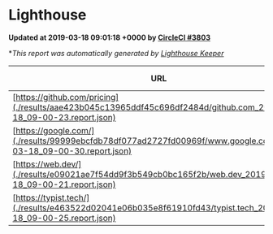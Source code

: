
# Lighthouse

**Updated at 2019-03-18 09:01:18 +0000 by [CircleCI #3803](https://circleci.com/gh/ItinerisLtd/lighthouse-keeper-example/3803)**

**This report was automatically generated by [Lighthouse Keeper](https://github.com/itinerisltd/lighthouse-keeper)*

| URL | Performance | Accessibility | Best Practices | SEO | PWA | Updated At |
| --- | --- | --- | --- | --- | --- | --- |
| [https://github.com/pricing](./results/aae423b045c13965ddf45c696df2484d/github.com_2019-03-18_09-00-23.report.json) | 0.84 | 0.89 | 0.93 | 0.9 | 0.58 | 2019-03-18T09:00:23.217Z |
| [https://google.com/](./results/99999ebcfdb78df077ad2727fd00969f/www.google.com_2019-03-18_09-00-30.report.json) | 0.89 | 0.71 | 0.93 | 0.8 | 0.58 | 2019-03-18T09:00:30.417Z |
| [https://web.dev/](./results/e09021ae7f54dd9f3b549cb0bc165f2b/web.dev_2019-03-18_09-00-21.report.json) | 0.92 | 0.93 | 1 | 0.87 | 1 | 2019-03-18T09:00:21.857Z |
| [https://typist.tech/](./results/e463522d02041e06b035e8f61910fd43/typist.tech_2019-03-18_09-00-25.report.json) | 1 |  |  |  |  | 2019-03-18T09:00:25.376Z |
